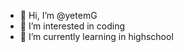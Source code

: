 - 👋 Hi, I’m @yetemG
- 👀 I’m interested in coding
- 🌱 I’m currently learning in highschool

<!---
yetemG/yetemG is a ✨ special ✨ repository because its `README.md` (this file) appears on your GitHub profile.
You can click the Preview link to take a look at your changes.
--->
